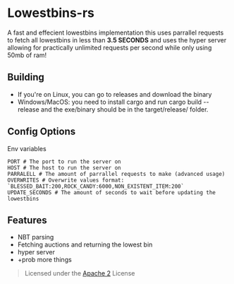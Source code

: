 # Lowestbins-rs

A fast and effecient lowestbins implementation this uses parrallel requests to fetch all lowestbins in less than **3.5 SECONDS** and uses the hyper server allowing for practically unlimited requests per second while only using 50mb of ram!

## Building

- If you're on Linux, you can go to releases and download the binary
- Windows/MacOS: you need to install cargo and run cargo build --release and the exe/binary should be in the target/release/ folder.

## Config Options

Env variables

```env
PORT # The port to run the server on
HOST # The host to run the server on
PARRALELL # The amount of parrallel requests to make (advanced usage)
OVERWRITES # Overwrite values format: `BLESSED_BAIT:200,ROCK_CANDY:6000,NON_EXISTENT_ITEM:200`
UPDATE_SECONDS # The amount of seconds to wait before updating the lowestbins
```

## Features

- NBT parsing
- Fetching auctions and returning the lowest bin
- hyper server
- \+prob more things

> Licensed under the [Apache 2](./LICENSE) License
